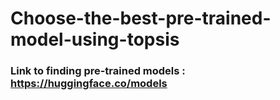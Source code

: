 # Choose-the-best-pre-trained-model-using-topsis
### Link to finding pre-trained models : https://huggingface.co/models
